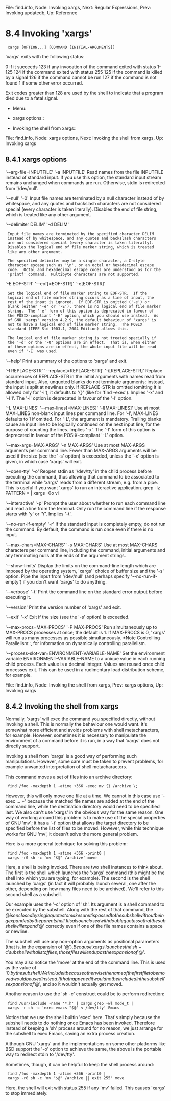 File: find.info,  Node: Invoking xargs,  Next: Regular Expressions,  Prev: Invoking updatedb,  Up: Reference

8.4 Invoking 'xargs'
====================

     xargs [OPTION...] [COMMAND [INITIAL-ARGUMENTS]]

   'xargs' exits with the following status:

0
     if it succeeds
123
     if any invocation of the command exited with status 1-125
124
     if the command exited with status 255
125
     if the command is killed by a signal
126
     if the command cannot be run
127
     if the command is not found
1
     if some other error occurred.

   Exit codes greater than 128 are used by the shell to indicate that a
program died due to a fatal signal.

* Menu:

* xargs options::
* Invoking the shell from xargs::

File: find.info,  Node: xargs options,  Next: Invoking the shell from xargs,  Up: Invoking xargs

8.4.1 xargs options
-------------------

'--arg-file=INPUTFILE'
'-a INPUTFILE'
     Read names from the file INPUTFILE instead of standard input.  If
     you use this option, the standard input stream remains unchanged
     when commands are run.  Otherwise, stdin is redirected from
     '/dev/null'.

'--null'
'-0'
     Input file names are terminated by a null character instead of by
     whitespace, and any quotes and backslash characters are not
     considered special (every character is taken literally).  Disables
     the end of file string, which is treated like any other argument.

'--delimiter DELIM'
'-d DELIM'

     Input file names are terminated by the specified character DELIM
     instead of by whitespace, and any quotes and backslash characters
     are not considered special (every character is taken literally).
     Disables the logical end of file marker string, which is treated
     like any other argument.

     The specified delimiter may be a single character, a C-style
     character escape such as '\n', or an octal or hexadecimal escape
     code.  Octal and hexadecimal escape codes are understood as for the
     'printf' command.  Multibyte characters are not supported.

'-E EOF-STR'
'--eof[=EOF-STR]'
'-e[EOF-STR]'

     Set the logical end of file marker string to EOF-STR.  If the
     logical end of file marker string occurs as a line of input, the
     rest of the input is ignored.  If EOF-STR is omitted ('-e') or
     blank (either '-e' or '-E'), there is no logical end of file marker
     string.  The '-e' form of this option is deprecated in favour of
     the POSIX-compliant '-E' option, which you should use instead.  As
     of GNU 'xargs' version 4.2.9, the default behaviour of 'xargs' is
     not to have a logical end of file marker string.  The POSIX
     standard (IEEE Std 1003.1, 2004 Edition) allows this.

     The logical end of file marker string is not treated specially if
     the '-d' or the '-0' options are in effect.  That is, when either
     of these options are in effect, the whole input file will be read
     even if '-E' was used.

'--help'
     Print a summary of the options to 'xargs' and exit.

'-I REPLACE-STR'
'--replace[=REPLACE-STR]'
'-i[REPLACE-STR]'
     Replace occurrences of REPLACE-STR in the initial arguments with
     names read from standard input.  Also, unquoted blanks do not
     terminate arguments; instead, the input is split at newlines only.
     If REPLACE-STR is omitted (omitting it is allowed only for '-i'),
     it defaults to '{}' (like for 'find -exec').  Implies '-x' and '-l
     1'.  The '-i' option is deprecated in favour of the '-I' option.

'-L MAX-LINES'
'--max-lines[=MAX-LINES]'
'-l[MAX-LINES]'
     Use at most MAX-LINES non-blank input lines per command line.  For
     '-l', MAX-LINES defaults to 1 if omitted.  For '-L', the argument
     is mandatory.  Trailing blanks cause an input line to be logically
     continued on the next input line, for the purpose of counting the
     lines.  Implies '-x'.  The '-l' form of this option is deprecated
     in favour of the POSIX-compliant '-L' option.

'--max-args=MAX-ARGS'
'-n MAX-ARGS'
     Use at most MAX-ARGS arguments per command line.  Fewer than
     MAX-ARGS arguments will be used if the size (see the '-s' option)
     is exceeded, unless the '-x' option is given, in which case 'xargs'
     will exit.

'--open-tty'
'-o'
     Reopen stdin as '/dev/tty' in the child process before executing
     the command, thus allowing that command to be associated to the
     terminal while 'xargs' reads from a different stream, e.g.  from a
     pipe.  This is useful if you want 'xargs' to run an interactive
     application.
          grep -lz PATTERN * | xargs -0o vi

'--interactive'
'-p'
     Prompt the user about whether to run each command line and read a
     line from the terminal.  Only run the command line if the response
     starts with 'y' or 'Y'.  Implies '-t'.

'--no-run-if-empty'
'-r'
     If the standard input is completely empty, do not run the command.
     By default, the command is run once even if there is no input.

'--max-chars=MAX-CHARS'
'-s MAX-CHARS'
     Use at most MAX-CHARS characters per command line, including the
     command, initial arguments and any terminating nulls at the ends of
     the argument strings.

'--show-limits'
     Display the limits on the command-line length which are imposed by
     the operating system, 'xargs'' choice of buffer size and the '-s'
     option.  Pipe the input from '/dev/null' (and perhaps specify
     '--no-run-if-empty') if you don't want 'xargs' to do anything.

'--verbose'
'-t'
     Print the command line on the standard error output before
     executing it.

'--version'
     Print the version number of 'xargs' and exit.

'--exit'
'-x'
     Exit if the size (see the '-s' option) is exceeded.

'--max-procs=MAX-PROCS'
'-P MAX-PROCS'
     Run simultaneously up to MAX-PROCS processes at once; the default
     is 1.  If MAX-PROCS is 0, 'xargs' will run as many processes as
     possible simultaneously.  *Note Controlling Parallelism::, for
     information on dynamically controlling parallelism.

'--process-slot-var=ENVIRONMENT-VARIABLE-NAME'
     Set the environment variable ENVIRONMENT-VARIABLE-NAME to a unique
     value in each running child process.  Each value is a decimal
     integer.  Values are reused once child processes exit.  This can be
     used in a rudimentary load distribution scheme, for example.

File: find.info,  Node: Invoking the shell from xargs,  Prev: xargs options,  Up: Invoking xargs

8.4.2 Invoking the shell from xargs
-----------------------------------

Normally, 'xargs' will exec the command you specified directly, without
invoking a shell.  This is normally the behaviour one would want.  It's
somewhat more efficient and avoids problems with shell metacharacters,
for example.  However, sometimes it is necessary to manipulate the
environment of a command before it is run, in a way that 'xargs' does
not directly support.

   Invoking a shell from 'xargs' is a good way of performing such
manipulations.  However, some care must be taken to prevent problems,
for example unwanted interpretation of shell metacharacters.

   This command moves a set of files into an archive directory:

     find /foo -maxdepth 1 -atime +366 -exec mv {} /archive \;

   However, this will only move one file at a time.  We cannot in this
case use '-exec ... +' because the matched file names are added at the
end of the command line, while the destination directory would need to
be specified last.  We also can't use 'xargs' in the obvious way for the
same reason.  One way of working around this problem is to make use of
the special properties of GNU 'mv'; it has a '-t' option that allows the
target directory to be specified before the list of files to be moved.
However, while this technique works for GNU 'mv', it doesn't solve the
more general problem.

   Here is a more general technique for solving this problem:

     find /foo -maxdepth 1 -atime +366 -print0 |
     xargs -r0 sh -c 'mv "$@" /archive' move

   Here, a shell is being invoked.  There are two shell instances to
think about.  The first is the shell which launches the 'xargs' command
(this might be the shell into which you are typing, for example).  The
second is the shell launched by 'xargs' (in fact it will probably launch
several, one after the other, depending on how many files need to be
archived).  We'll refer to this second shell as a subshell.

   Our example uses the '-c' option of 'sh'.  Its argument is a shell
command to be executed by the subshell.  Along with the rest of that
command, the $@ is enclosed by single quotes to make sure it is passed
to the subshell without being expanded by the parent shell.  It is also
enclosed with double quotes so that the subshell will expand '$@'
correctly even if one of the file names contains a space or newline.

   The subshell will use any non-option arguments as positional
parameters (that is, in the expansion of '$@').  Because 'xargs'
launches the 'sh -c' subshell with a list of files, those files will end
up as the expansion of '$@'.

   You may also notice the 'move' at the end of the command line.  This
is used as the value of '$0' by the subshell.  We include it because
otherwise the name of the first file to be moved would be used instead.
If that happened it would not be included in the subshell's expansion of
'$@', and so it wouldn't actually get moved.

   Another reason to use the 'sh -c' construct could be to perform
redirection:

     find /usr/include -name '*.h' | xargs grep -wl mode_t |
     xargs -r sh -c 'exec emacs "$@" < /dev/tty' Emacs

   Notice that we use the shell builtin 'exec' here.  That's simply
because the subshell needs to do nothing once Emacs has been invoked.
Therefore instead of keeping a 'sh' process around for no reason, we
just arrange for the subshell to exec Emacs, saving an extra process
creation.

   Although GNU 'xargs' and the implementations on some other platforms
like BSD support the '-o' option to achieve the same, the above is the
portable way to redirect stdin to '/dev/tty'.

   Sometimes, though, it can be helpful to keep the shell process
around:

     find /foo -maxdepth 1 -atime +366 -print0 |
     xargs -r0 sh -c 'mv "$@" /archive || exit 255' move

   Here, the shell will exit with status 255 if any 'mv' failed.  This
causes 'xargs' to stop immediately.

